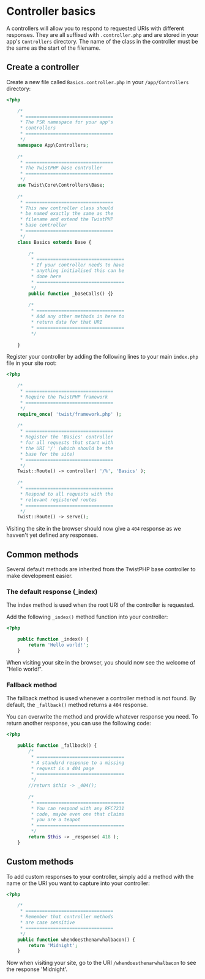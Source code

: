 # Controller basics

A controllers will allow you to respond to requested URIs with different responses. They are all suffixed with `.controller.php` and are stored in your app's `Controllers` directory. The name of the class in the controller must be the same as the start of the filename.

## Create a controller

Create a new file called `Basics.controller.php` in your `/app/Controllers` directory:

```php
<?php

    /*
     * ================================
     * The PSR namespace for your app's
     * controllers
     * ================================
     */
    namespace App\Controllers;
    
    /*
     * ================================
     * The TwistPHP base controller
     * ================================
     */
    use Twist\Core\Controllers\Base;
    
    /*
     * ================================
     * This new controller class should
     * be named exactly the same as the
     * filename and extend the TwistPHP
     * base controller
     * ================================
     */
    class Basics extends Base {
    
        /*
         * ================================
         * If your controller needs to have
         * anything initialised this can be
         * done here
         * ================================
         */
        public function _baseCalls() {}
    
        /*
         * ================================
         * Add any other methods in here to
         * return data for that URI
         * ================================
         */
        
    }
```

Register your controller by adding the following lines to your main `index.php` file in your site root:

```php
<?php

    /*
     * ================================
     * Require the TwistPHP framework
     * ================================
     */
    require_once( 'twist/framework.php' );
    
    /*
     * ================================
     * Register the 'Basics' controller
     * for all requests that start with
     * the URI '/' (which should be the
     * base for the site)
     * ================================
     */
    Twist::Route() -> controller( '/%', 'Basics' );
    
    /*
     * ================================
     * Respond to all requests with the
     * relevant registered routes
     * ================================
     */
	Twist::Route() -> serve();
```

Visiting the site in the browser should now give a `404` response as we havven't yet defined any responses.

## Common methods

Several default methods are inherited from the TwistPHP base controller to make development easier.

### The default response (_index)

The index method is used when the root URI of the controller is requested.

Add the following `_index()` method function into your controller:

```php
<?php

    public function _index() {
        return 'Hello world!';
    }
```

When visiting your site in the browser, you should now see the welcome of "Hello world!".

### Fallback method

The fallback method is used whenever a controller method is not found. By default, the `_fallback()` method returns a `404` response.

You can overwrite the method and provide whatever response you need. To return another response, you can use the following code:

```php
<?php

    public function _fallback() {
        /*
         * ================================
         * A standard response to a missing
         * request is a 404 page
         * ================================
         */
        //return $this -> _404();
        
        /*
         * ================================
         * You can respond with any RFC7231
         * code, maybe even one that claims
         * you are a teapot
         * ================================
         */
        return $this -> _response( 418 );
    }
```

## Custom methods

To add custom responses to your controller, simply add a method with the name or the URI you want to capture into your controller:

```php
<?php

    /*
     * ================================
     * Remember that controller methods
     * are case sensitive
     * ================================
     */
    public function whendoesthenarwhalbacon() {
        return 'Midnight';
    }
```

Now when visiting your site, go to the URI `/whendoesthenarwhalbacon` to see the response 'Midnight'.